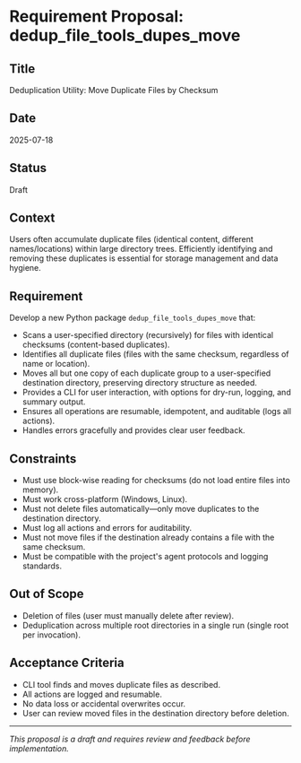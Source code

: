 # Requirement Proposal: dedup_file_tools_dupes_move

## Title
Deduplication Utility: Move Duplicate Files by Checksum

## Date
2025-07-18

## Status
Draft

## Context
Users often accumulate duplicate files (identical content, different names/locations) within large directory trees. Efficiently identifying and removing these duplicates is essential for storage management and data hygiene.

## Requirement
Develop a new Python package `dedup_file_tools_dupes_move` that:
- Scans a user-specified directory (recursively) for files with identical checksums (content-based duplicates).
- Identifies all duplicate files (files with the same checksum, regardless of name or location).
- Moves all but one copy of each duplicate group to a user-specified destination directory, preserving directory structure as needed.
- Provides a CLI for user interaction, with options for dry-run, logging, and summary output.
- Ensures all operations are resumable, idempotent, and auditable (logs all actions).
- Handles errors gracefully and provides clear user feedback.

## Constraints
- Must use block-wise reading for checksums (do not load entire files into memory).
- Must work cross-platform (Windows, Linux).
- Must not delete files automatically—only move duplicates to the destination directory.
- Must log all actions and errors for auditability.
- Must not move files if the destination already contains a file with the same checksum.
- Must be compatible with the project's agent protocols and logging standards.

## Out of Scope
- Deletion of files (user must manually delete after review).
- Deduplication across multiple root directories in a single run (single root per invocation).

## Acceptance Criteria
- CLI tool finds and moves duplicate files as described.
- All actions are logged and resumable.
- No data loss or accidental overwrites occur.
- User can review moved files in the destination directory before deletion.

---

_This proposal is a draft and requires review and feedback before implementation._
